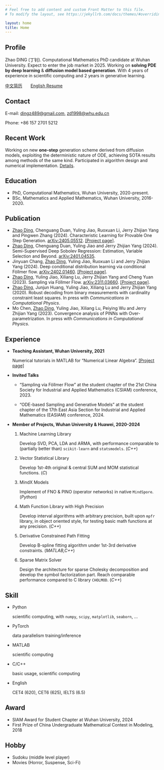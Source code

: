 ```yaml
---
# Feel free to add content and custom Front Matter to this file.
# To modify the layout, see https://jekyllrb.com/docs/themes/#overriding-theme-defaults

layout: home
title: Home
---
```


## Profile

Zhao DING (丁钊). Computational Mathematics PhD candidate at Wuhan University. Expect to enter the job market in 2025. Working on **solving PDE by deep learning** & **diffusion model based generation**. With 4 years of experience in scientific computing and 2 years in generative learning.

[中文简历](assets/resume/resume_zh.pdf) &nbsp; &nbsp; &nbsp; [English Resume](assets/resume/resume_en.pdf) 

## Contact

E-mail: [dingz489@gmail.com](mailto:dingz489@gmail.com), [zd1998@whu.edu.cn](mailto:zd1998@whu.edu.cn)

Phone: +86 157 2701 5212

## Recent Work

Working on new **one-step** generation scheme derived from diffusion models, exploiting the deterministic nature of ODE, achieving SOTA results among methods of the same kind. Participated in algorithm design and numerical implementation. [Details](https://arxiv.org/abs/2405.05512).

## Education

- PhD, Computational Mathematics, Wuhan University, 2020-present.
- BSc, Mathematics and Applied Mathematics, Wuhan University, 2016-2020.

## Publication

- <u>Zhao Ding</u>, Chenguang Duan, Yuling Jiao, Ruoxuan Li, Jerry Zhijian Yang and Pingwen Zhang (2024). Characteristic Learning for Provable One Step Generation. [arXiv:2405.05512](https://arxiv.org/abs/2405.05512). [[Project page]](https://github.com/burning489/CharacteristicGenerator).
- <u>Zhao Ding</u>, Chenguang Duan, Yuling Jiao and Jerry Zhijian Yang (2024). Semi-Supervised Deep Sobolev Regression: Estimation, Variable Selection and Beyond. [arXiv:2401.04535](https://arxiv.org/abs/2401.04535).
- Jinyuan Chang, <u>Zhao Ding</u>, Yuling Jiao, Ruoxuan Li and Jerry Zhijian Yang (2024). Deep conditional distribution learning via conditional Föllmer flow. [arXiv:2402.01460](https://arxiv.org/abs/2402.01460). [[Project page]](https://github.com/burning489/ConditionalFollmerFlow).
- <u>Zhao Ding</u>, Yuling Jiao, Xiliang Lu, Jerry Zhijian Yang and Cheng Yuan (2023). Sampling via Föllmer Flow. [arXiv:2311.03660](https://arxiv.org/abs/2311.03660). [[Project page]](https://github.com/burning489/SamplingFollmerFlow).
- <u>Zhao Ding</u>, Junjun Huang, Yuling Jiao, Xiliang Lu and Jerry Zhijian Yang (2020). Robust decoding from binary measurements with cardinality constraint least squares. In press with *Communications in Computational Physics*.
- Mo Chen, <u>Zhao Ding</u>, Yuling Jiao, Xiliang Lu, Peiying Wu and Jerry Zhijian Yang (2023). Convergence analysis of PINNs with Over-parametrization. In press with *Communications in Computational Physics*.

## Experience

- **Teaching Assistant, Wuhan University, 2021**

	Numerical tutorials in MATLAB for “Numerical Linear Algebra”. [[Project page]](https://github.com/burning489/2021_autumn_numerical_linear_algebra)

- **Invited Talks**

	- “Sampling via Föllmer Flow” at the student chapter of the 21st China Society for Industrial and Applied Mathematics (CSIAM) conference, 2023.

	- “ODE-based Sampling and Generative Models” at the student chapter of the 17th East Asia Section for Industrial and Applied Mathematics (EASIAM) conference, 2024.

- **Member of Projects, Wuhan University & Huawei, 2020-2024**

	1. Machine Learning Library

		Develop SVD, PCA, LDA and ARMA, with performance comparable to (partially better than) `scikit-learn` and `statsmodels`. (*C++*)

	2. Vector Statistical Library

		Develop 1st-4th original & central SUM and MOM statistical functions. (*C*)

	3. MindX Models

		Implement of FNO & PINO (operator networks) in native `MindSpore`. (*Python*)

	4. Math Function Library with High Precision

		Develop interval algorithms with arbitrary precision, built upon `mpfr` library, in object oriented style, for testing basic math functions at any precision. (*C++*)

	5. Derivative Constrained Path Fitting

		Develop B-spline fitting algorithm under 1st-3rd derivative constraints. (*MATLAB,C++*)

	6. Sparse Matrix Solver

		Design the architecture for sparse Cholesky decomposition and develop the symbol factorization part. Reach comparable performance compared to C library `CHOLMOD`. (*C++*)

## Skill

- Python
	
	scientific computing, with `numpy`, `scipy`, `matplotlib`, `seaborn`, ...

- PyTorch

	data parallelism training/inference

- MATLAB

	scientific computing

- C/C++

	basic usage, scientific computing

- English

	CET4 (620), CET6 (625), IELTS (6.5)

## Award

- SIAM Award for Student Chapter at Wuhan University, 2024
- First Prize of China Undergraduate Mathematical Contest in Modeling, 2018

## Hobby

- Sudoku (middle level player)
- Movies (Horror, Suspense, Sci-Fi)



